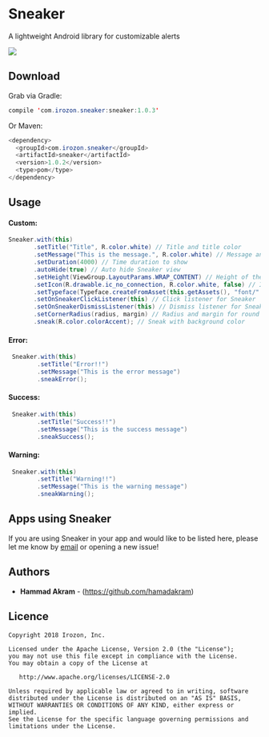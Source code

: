 # Sneaker
A lightweight Android library for customizable alerts

![](https://github.com/Hamadakram/Sneaker/blob/master/art/Sneaker.png?raw=true)
## Download
Grab via Gradle:
```java
compile 'com.irozon.sneaker:sneaker:1.0.3'
```
Or Maven:
```java
<dependency>
  <groupId>com.irozon.sneaker</groupId>
  <artifactId>sneaker</artifactId>
  <version>1.0.2</version>
  <type>pom</type>
</dependency>
``` 
## Usage
#### Custom:
```java
Sneaker.with(this)
       .setTitle("Title", R.color.white) // Title and title color
       .setMessage("This is the message.", R.color.white) // Message and message color
       .setDuration(4000) // Time duration to show
       .autoHide(true) // Auto hide Sneaker view
       .setHeight(ViewGroup.LayoutParams.WRAP_CONTENT) // Height of the Sneaker layout
       .setIcon(R.drawable.ic_no_connection, R.color.white, false) // Icon, icon tint color and circular icon view
       .setTypeface(Typeface.createFromAsset(this.getAssets(), "font/" + fontName)); // Custom font for title and message
       .setOnSneakerClickListener(this) // Click listener for Sneaker
       .setOnSneakerDismissListener(this) // Dismiss listener for Sneaker. - Version 1.0.2
       .setCornerRadius(radius, margin) // Radius and margin for round corner Sneaker. - Version 1.0.2
       .sneak(R.color.colorAccent); // Sneak with background color
```
#### Error:
```java
 Sneaker.with(this)
        .setTitle("Error!!")
        .setMessage("This is the error message")
        .sneakError();
```
#### Success:
```java
 Sneaker.with(this)
        .setTitle("Success!!")
        .setMessage("This is the success message")
        .sneakSuccess();
```
#### Warning:
```java
 Sneaker.with(this)
        .setTitle("Warning!!")
        .setMessage("This is the warning message")
        .sneakWarning();
```

## Apps using Sneaker
If you are using Sneaker in your app and would like to be listed here, please let me know by [email](mailto:hamadakram91@gmail.com) or opening a new issue!

## Authors

* **Hammad Akram** - (https://github.com/hamadakram)

## Licence
```
Copyright 2018 Irozon, Inc.

Licensed under the Apache License, Version 2.0 (the "License");
you may not use this file except in compliance with the License.
You may obtain a copy of the License at

   http://www.apache.org/licenses/LICENSE-2.0

Unless required by applicable law or agreed to in writing, software
distributed under the License is distributed on an "AS IS" BASIS,
WITHOUT WARRANTIES OR CONDITIONS OF ANY KIND, either express or implied.
See the License for the specific language governing permissions and
limitations under the License.
```
